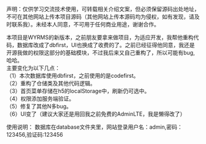 声明：仅供学习交流技术使用，可转载相关介绍文案，但必须保留源码出处地址，不可在其他网站上传本项目源码（其他网站上传本源码均为侵权，如有发现，请及时联系我）。未经本人同意，不可用于任何商业用途，谢谢合作。<br/>

本项目是WYRMS的新版本，之前朋友要拿来做项目，为适应开发，我帮他重构代码，数据库改成了dbfirst，UI也换成了收费的了。之前已经征得他同意，我还是开源我做的权限这部分的基础模块，不过我后来又自己重构了，所以可能有bug,哈哈。<br/>
主要变化为以下几点：<br/>
（1）本次数据库使用dbfirst，之前使用的是codefirst。<br/>
（2）重构了仓储类及其他代码逻辑。<br/>
（3）首页菜单存储在h5的localStorage中，刷新仍可选中。<br/>
（4）权限添加服务端验证。<br/>
（5）修复了其他N多bug。<br/>
（6）UI变了（建议大家还是用回我之前免费的AdminLTE，我是懒得改了）<br/>

使用说明：
数据库在database文件夹里，网站登录用户名：admin,密码：123456,验证码:123456

